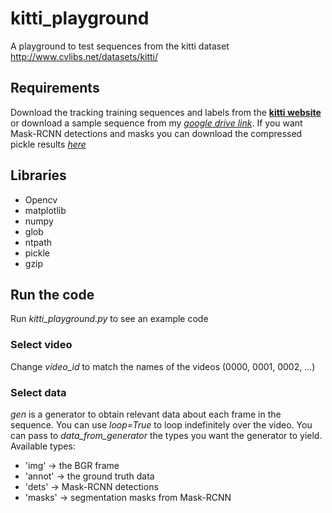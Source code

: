 # kitti_playground
A playground to test sequences from the kitti dataset http://www.cvlibs.net/datasets/kitti/

## Requirements
Download the tracking training sequences and labels from the [**kitti website**](http://www.cvlibs.net/datasets/kitti/eval_tracking.php) or download a sample sequence from my [_google drive link_](https://drive.google.com/drive/folders/1YJxWvlZZ6vp9GQ5yT-dDtDFaxrDLcfTW?usp=sharing).
If you want Mask-RCNN detections and masks you can download the compressed pickle results [_here_](https://drive.google.com/drive/folders/1YJxWvlZZ6vp9GQ5yT-dDtDFaxrDLcfTW?usp=sharing)

## Libraries
 - Opencv
 - matplotlib
 - numpy
 - glob
 - ntpath
 - pickle
 - gzip

## Run the code
Run _kitti_playground.py_ to see an example code

### Select video
Change _video_id_ to match the names of the videos (0000, 0001, 0002, ...)

### Select data
_gen_ is a generator to obtain relevant data about each frame in the sequence. You can use _loop=True_ to loop indefinitely over the video. You can pass to _data_from_generator_ the types you want the generator to yield.
Available types:
 - 'img' -> the BGR frame
 - 'annot' -> the ground truth data
 - 'dets' -> Mask-RCNN detections
 - 'masks' -> segmentation masks from Mask-RCNN
